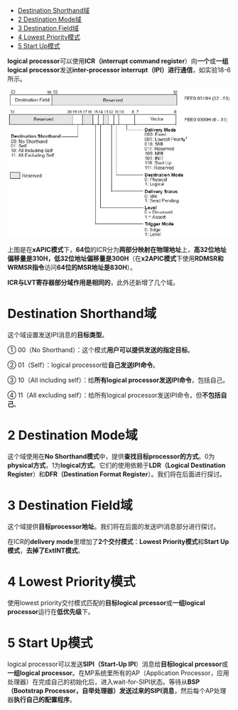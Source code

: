 
<!-- @import "[TOC]" {cmd="toc" depthFrom=1 depthTo=6 orderedList=false} -->

<!-- code_chunk_output -->

- [Destination Shorthand域](#destination-shorthand域)
- [2 Destination Mode域](#2-destination-mode域)
- [3 Destination Field域](#3-destination-field域)
- [4 Lowest Priority模式](#4-lowest-priority模式)
- [5 Start Up模式](#5-start-up模式)

<!-- /code_chunk_output -->

**logical processor**可以使用**ICR（interrupt command register**）向**一个**或**一组logical processor**发送**inter-processor interrupt（IPI）进行通信**，如实验18-6所示。

![config](./images/39.png)

上图是在**xAPIC模式**下，**64位**的ICR分为**两部分映射在物理地址**上，**高32位地址偏移量是310H，低32位地址偏移量是300H**（在**x2APIC模式**下使用**RDMSR和WRMSR指令**访问**64位的MSR地址是830H**）。

**ICR与LVT寄存器部分域作用是相同的**，此外还新增了几个域。

# Destination Shorthand域

这个域设置发送IPI消息的**目标类型**。

① 00（No Shorthand）：这个模式**用户可以提供发送的指定目标**。

② 01（Self）：logical processor给**自己发送IPI命令**。

③ 10（All including self）：给**所有logical processor发送IPI命令**，包括自己。

④ 11（All excluding self）：给所有logical processor发送IPI命令，但**不包括自己**。

# 2 Destination Mode域

这个域使用在**No Shorthand模式**中，提供**查找目标processor的方式**。0为**physical方式**，1为**logical方式**。它们的使用依赖于**LDR（Logical Destination Register**）和**DFR（Destination Format Register**）。我们将在后面进行探讨。

# 3 Destination Field域

这个域提供**目标processor地址**。我们将在后面的发送IPI消息部分进行探讨。

在ICR的**delivery mode**里增加了**2个交付模式**：**Lowest Priority模式**和**Start Up模式**，**去掉了ExtINT模式**。

# 4 Lowest Priority模式

使用lowest priority交付模式匹配的**目标logical prcessor**或**一组logical processor**运行在**低优先级**下。

# 5 Start Up模式

logical processor可以发送**SIPI（Start\-Up IPI**）消息给**目标logical prcessor**或**一组logical processor**。在MP系统里所有的AP（Application Processor，应用处理器）在完成自己的初始化后，进入wait\-for\-SIPI状态。等待从**BSP（Bootstrap Processor，自举处理器）发送过来的SIPI消息**，然后每个AP处理器**执行自己的配置程序**。